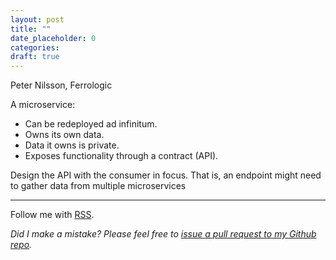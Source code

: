 ```yaml
---
layout: post
title: ""
date_placeholder: 0
categories:
draft: true
---
```


Peter Nilsson, Ferrologic

A microservice:

- Can be redeployed ad infinitum.
- Owns its own data.
- Data it owns is private.
- Exposes functionality through a contract (API).

Design the API with the consumer in focus. That is, an endpoint might need to gather data from multiple microservices

---

Follow me with [RSS](https://sundin.github.io/feed.xml).

_Did I make a mistake? Please feel free to [issue a pull request to my Github repo](https://github.com/Sundin/sundin.github.io)._
